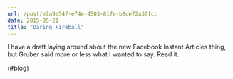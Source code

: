 ```yaml
---
url: /post/e7a9e547-e74e-4505-817e-b8de72a3ffcc
date: 2015-05-21
title: "Daring Fireball"
---
```


I have a draft laying around about the new Facebook Instant Articles thing, but Gruber said more or less what I wanted to say. Read it.



(#blog)